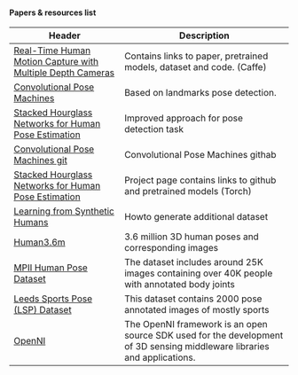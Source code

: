 #### Papers & resources list
 Header | Description 
 -------|-------------
[Real-Time Human Motion Capture with Multiple Depth Cameras](http://www.cs.ubc.ca/~shafaei/homepage/projects/crv16.php) | Contains links to  paper, pretrained models, dataset and code. (Caffe)
[Convolutional Pose Machines](https://arxiv.org/pdf/1602.00134.pdf) | Based on landmarks pose detection.
[Stacked Hourglass Networks for Human Pose Estimation](https://arxiv.org/pdf/1603.06937.pdf) | Improved approach for pose detection task 
[Convolutional Pose Machines git](https://github.com/CMU-Perceptual-Computing-Lab/convolutional-pose-machines-release) | Convolutional Pose Machines githab
[Stacked Hourglass Networks for Human Pose Estimation](http://www-personal.umich.edu/~alnewell/pose/) | Project page contains links to github and pretrained models (Torch)
[Learning from Synthetic Humans](https://arxiv.org/pdf/1701.01370.pdf) |  Howto generate additional dataset 
[Human3.6m](http://vision.imar.ro/human3.6m/description.php) | 3.6 million 3D human poses and corresponding images
[MPII Human Pose Dataset](http://human-pose.mpi-inf.mpg.de/) | The dataset includes around 25K images containing over 40K people with annotated body joints
[Leeds Sports Pose (LSP) Dataset](http://www.comp.leeds.ac.uk/mat4saj/lsp.html) | This dataset contains 2000 pose annotated images of mostly sports
[OpenNI](http://www.openni.ru/index.html) | The OpenNI framework is an open source SDK used for the development of 3D sensing middleware libraries and applications.
